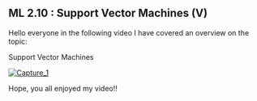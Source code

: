 ## ML 2.10 : Support Vector Machines (V)
Hello everyone in the following video I have covered an overview on the topic:

Support Vector Machines

[![Capture_1](https://user-images.githubusercontent.com/79050917/134883679-923a5a81-00c8-4e55-87e4-676acbd28962.PNG)](https://drive.google.com/file/d/1NqxcGqUtTAEGRWREnY5eTCVmXFuihG2o/view?usp=sharing)

Hope, you all enjoyed my video!!
